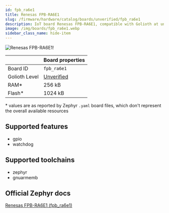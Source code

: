 ```yaml
---
id: fpb_ra6e1
title: Renesas FPB-RA6E1
slug: /firmware/hardware/catalog/boards/unverified/fpb_ra6e1
description: IoT board Renesas FPB-RA6E1, compatible with Golioth at unverified level.
image: /img/boards/fpb_ra6e1.webp
sidebar_class_name: hide-item
---
```


[//]: # (This is an auto-generated file, do not edit! Changes to it will be lost upon re-generation)

![Renesas FPB-RA6E1!](/img/boards/fpb_ra6e1.webp "Renesas FPB-RA6E1")

|                | Board properties     |
| -------------  | -------------------- |
| Board ID       | `fpb_ra6e1` |
| Golioth Level  | [Unverified](/firmware/hardware#unverified-boards) |
| RAM*           | 256 kB |
| Flash*         | 1024 kB |

\* values are as reported by Zephyr `.yaml` board files, which don't represent the overall available resources



## Supported features

* gpio
* watchdog

## Supported toolchains

* zephyr
* gnuarmemb

## Official Zephyr docs

[Renesas FPB-RA6E1 (fpb_ra6e1)](https://docs.zephyrproject.org/latest/boards/renesas/fpb_ra6e1/doc/index.html)

